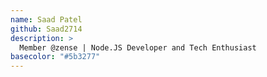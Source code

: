 ```yaml
---
name: Saad Patel
github: Saad2714
description: >
  Member @zense | Node.JS Developer and Tech Enthusiast
basecolor: "#5b3277"
---
```

